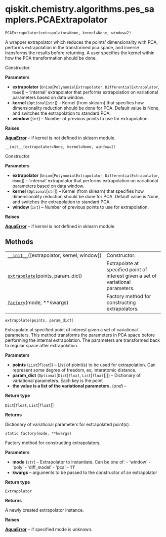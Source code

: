 <span id="qiskit-chemistry-algorithms-pes-samplers-pcaextrapolator" />

# qiskit.chemistry.algorithms.pes\_samplers.PCAExtrapolator



`PCAExtrapolator(extrapolator=None, kernel=None, window=2)`

A wrapper extrapolator which reduces the points’ dimensionality with PCA, performs extrapolation in the transformed pca space, and inverse transforms the results before returning. A user specifies the kernel within how the PCA transformation should be done.

Constructor.

**Parameters**

*   **extrapolator** (`Union`\[`PolynomialExtrapolator`, `DifferentialExtrapolator`, `None`]) – ‘internal’ extrapolator that performs extrapolation on variational parameters based on data window.
*   **kernel** (`Optional`\[`str`]) – Kernel (from sklearn) that specifies how dimensionality reduction should be done for PCA. Default value is None, and switches the extrapolation to standard PCA.
*   **window** (`int`) – Number of previous points to use for extrapolation.

**Raises**

[**AquaError**](qiskit.aqua.AquaError#qiskit.aqua.AquaError "qiskit.aqua.AquaError") – if kernel is not defined in sklearn module.



`__init__(extrapolator=None, kernel=None, window=2)`

Constructor.

**Parameters**

*   **extrapolator** (`Union`\[`PolynomialExtrapolator`, `DifferentialExtrapolator`, `None`]) – ‘internal’ extrapolator that performs extrapolation on variational parameters based on data window.
*   **kernel** (`Optional`\[`str`]) – Kernel (from sklearn) that specifies how dimensionality reduction should be done for PCA. Default value is None, and switches the extrapolation to standard PCA.
*   **window** (`int`) – Number of previous points to use for extrapolation.

**Raises**

[**AquaError**](qiskit.aqua.AquaError#qiskit.aqua.AquaError "qiskit.aqua.AquaError") – if kernel is not defined in sklearn module.

## Methods

|                                                                                                                                                                                       |                                                                                   |
| ------------------------------------------------------------------------------------------------------------------------------------------------------------------------------------- | --------------------------------------------------------------------------------- |
| [`__init__`](#qiskit.chemistry.algorithms.pes_samplers.PCAExtrapolator.__init__ "qiskit.chemistry.algorithms.pes_samplers.PCAExtrapolator.__init__")(\[extrapolator, kernel, window]) | Constructor.                                                                      |
| [`extrapolate`](#qiskit.chemistry.algorithms.pes_samplers.PCAExtrapolator.extrapolate "qiskit.chemistry.algorithms.pes_samplers.PCAExtrapolator.extrapolate")(points, param\_dict)    | Extrapolate at specified point of interest given a set of variational parameters. |
| [`factory`](#qiskit.chemistry.algorithms.pes_samplers.PCAExtrapolator.factory "qiskit.chemistry.algorithms.pes_samplers.PCAExtrapolator.factory")(mode, \*\*kwargs)                   | Factory method for constructing extrapolators.                                    |



`extrapolate(points, param_dict)`

Extrapolate at specified point of interest given a set of variational parameters. This method transforms the parameters in PCA space before performing the internal extrapolation. The parameters are transformed back to regular space after extrapolation.

**Parameters**

*   **points** (`List`\[`float`]) – List of point(s) to be used for extrapolation. Can represent some degree of freedom, ex, interatomic distance.
*   **param\_dict** (`Optional`\[`Dict`\[`float`, `List`\[`float`]]]) – Dictionary of variational parameters. Each key is the point
*   **the value is a list of the variational parameters.** (*and*) –

**Return type**

`Dict`\[`float`, `List`\[`float`]]

**Returns**

Dictionary of variational parameters for extrapolated point(s).



`static factory(mode, **kwargs)`

Factory method for constructing extrapolators.

**Parameters**

*   **mode** (`str`) – Extrapolator to instantiate. Can be one of: - ‘window’ - ‘poly’ - ‘diff\_model’ - ‘pca’ - ‘l1’
*   **kwargs** – arguments to be passed to the constructor of an extrapolator

**Return type**

`Extrapolator`

**Returns**

A newly created extrapolator instance.

**Raises**

[**AquaError**](qiskit.aqua.AquaError#qiskit.aqua.AquaError "qiskit.aqua.AquaError") – if specified mode is unknown.
